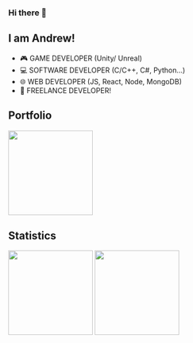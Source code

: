 ### Hi there 👋

## I am Andrew!

- 🎮 GAME DEVELOPER (Unity/ Unreal)
- 💻 SOFTWARE DEVELOPER (C/C++, C#, Python...)
- 🌐 WEB DEVELOPER (JS, React, Node, MongoDB)
- 🙌 FREELANCE DEVELOPER!

## Portfolio
<a herf="https://coolgunxdd.github.io/Lemon_portfolio/ ">
    <img height="170em" src="https://github-readme-stats.vercel.app/api/pin/?username=CooLguNxDD&repo=github-readme-stats)"/>
</a>

## Statistics
<a herf="https://github.com/CooLguNxDD/">
  <img height="170em" src="https://github-readme-stats-eight-theta.vercel.app/api?username=CooLguNxDD&show_icons=true&theme=dark&count_private=true"/>
  <img height="170em" src="https://github-readme-stats-eight-theta.vercel.app/api/top-langs/?username=CooLguNxDD&layout=compact&langs_count=8&theme=dark"/>
</a>

<!--
**CooLguNxDD/CooLguNxDD** is a ✨ _special_ ✨ repository because its `README.md` (this file) appears on your GitHub profile.

Here are some ideas to get you started:

- 🔭 I’m currently working on ...
- 🌱 I’m currently learning ...
- 👯 I’m looking to collaborate on ...
- 🤔 I’m looking for help with ...
- 💬 Ask me about ...
- 📫 How to reach me: ...
- 😄 Pronouns: ...
- ⚡ Fun fact: ...
-->
